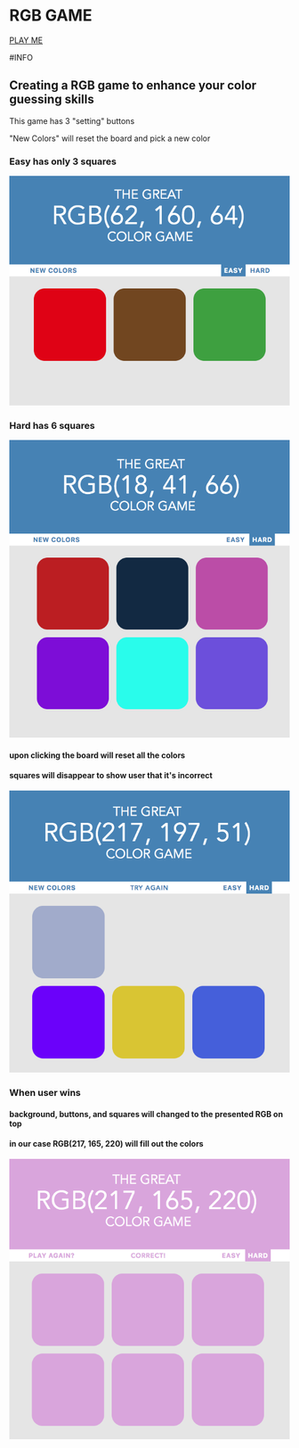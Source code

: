 # RGB GAME
[PLAY ME](https://lhn136.github.io/ColorGame/colorGame.html)

#INFO
## Creating a RGB game to enhance your color guessing skills

This game has 3 "setting" buttons

"New Colors" will reset the board and pick a new color

### Easy has only 3 squares

![image info](./imgs/easy.png)

### Hard has 6 squares 

![image info](./imgs/starting.png)

#### upon clicking the board will reset all the colors

#### squares will disappear to show user that it's incorrect

![image info](./imgs/incorrectclick.png)

### When user wins
#### background, buttons, and squares will changed to the presented RGB on top
#### in our case RGB(217, 165, 220) will fill out the colors

![image info](./imgs/winner.png)

